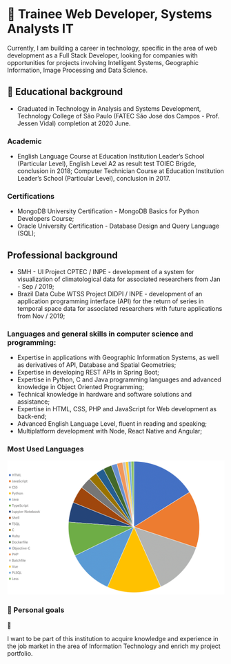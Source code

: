 <!--
**AbnerErnaniADSFatec/AbnerErnaniADSFatec** is a ✨ _special_ ✨ repository because its `README.md` (this file) appears on your GitHub profile.

Here are some ideas to get you started:

- 🔭 I’m currently working on ...
- 🌱 I’m currently learning ...
- 👯 I’m looking to collaborate on ...
- 🤔 I’m looking for help with ...
- 💬 Ask me about ...
- 📫 How to reach me: ...
- 😄 Pronouns: ...
- ⚡ Fun fact: ...
-->


# 🔭 Trainee Web Developer, Systems Analysts IT

Currently, I am building a career in technology, specific in the area of ​​web development as a Full Stack Developer, looking for companies with opportunities for projects involving Intelligent Systems, Geographic Information, Image Processing and Data Science.

## 🌱 Educational background

- Graduated in Technology in Analysis and Systems Development, Technology College of São Paulo (FATEC São José dos Campos - Prof. Jessen Vidal) completion at 2020 June.

### Academic

- English Language Course at Education Institution Leader’s School (Particular Level), English Level A2 as result test TOIEC Brigde, conclusion in 2018;
Computer Technician Course at Education Institution Leader’s School (Particular Level), conclusion in 2017.

### Certifications

- MongoDB University Certification - MongoDB Basics for Python Developers Course;
- Oracle University Certification - Database Design and Query Language (SQL);

## Professional background

- SMH - UI Project CPTEC / INPE - development of a system for visualization of climatological data for associated researchers from Jan - Sep / 2019;
- Brazil Data Cube WTSS Project DIDPI / INPE - development of an application programming interface (API) for the return of series in temporal space data for associated researchers with future applications from Nov / 2019;

### Languages and general skills in computer science and programming:

- Expertise in applications with Geographic Information Systems, as well as derivatives of API, Database and Spatial Geometries;
- Expertise in developing REST APIs in Spring Boot;
- Expertise in Python, C and Java programming languages and advanced knowledge in Object Oriented Programming;
- Technical knowledge in hardware and software solutions and assistance;
- Expertise in HTML, CSS, PHP and JavaScript for Web development as back-end;
- Advanced English Language Level, fluent in reading and speaking;
- Multiplatform development with Node, React Native and Angular;

### Most Used Languages

<p align = "center">
  <img width="800px" src = "./assets/github_languages.png">
</p>

### :stars: Personal goals



:hugs:

I want to be part of this institution to acquire knowledge and experience in the job market in the area of Information Technology and enrich my project portfolio.

